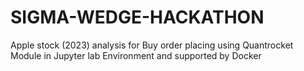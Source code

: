 # SIGMA-WEDGE-HACKATHON
Apple stock (2023) analysis for Buy order placing using Quantrocket Module in Jupyter lab Environment and supported by Docker

